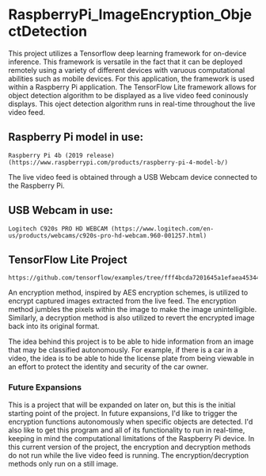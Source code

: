 # RaspberryPi_ImageEncryption_ObjectDetection

This project utilizes a Tensorflow deep learning framework for on-device inference. This framework is versatile in the fact that it can be deployed remotely using a variety of different devices with varuous computational abilities such as mobile devices. For this application, the framework is used within a Raspberry Pi application. The TensorFlow Lite framework allows for object detection algorithm to be displayed as a live video feed coninously displays. This oject detection algorithm runs in real-time throughout the live video feed.

## Raspberry Pi model in use:
```
Raspberry Pi 4b (2019 release) (https://www.raspberrypi.com/products/raspberry-pi-4-model-b/)
```

The live video feed is obtained through a USB Webcam device connected to the Raspberry Pi.
## USB Webcam in use:
```
Logitech C920s PRO HD WEBCAM (https://www.logitech.com/en-us/products/webcams/c920s-pro-hd-webcam.960-001257.html)
```

## TensorFlow Lite Project
```
https://github.com/tensorflow/examples/tree/fff4bcda7201645a1efaea4534403daf5fc03d42
```

An encryption method, inspired by AES encryption schemes, is utilized to encrypt captured images extracted from the live feed. The encryption method jumbles the pixels within the image to make the image unintelligible.
Similarly, a decryption method is also utilized to revert the encrypted image back into its original format.

The idea behind this project is to be able to hide information from an image that may be classified autonomously. For example, if there is a car in a video, the idea is to be able to hide the license plate from being viewable in an effort to protect the identity and security of the car owner.


### Future Expansions
This is a project that will be expanded on later on, but this is the initial starting point of the project. In future expansions, I'd like to trigger the encryption functions autonomously when specific objects are detected. I'd also like to get this program and all of its functionality to run in real-time, keeping in mind the computational limitations of the Raspberry Pi device. In this current version of the project, the encryption and decryption methods do not run while the live video feed is running. The encryption/decryption methods only run on a still image.


